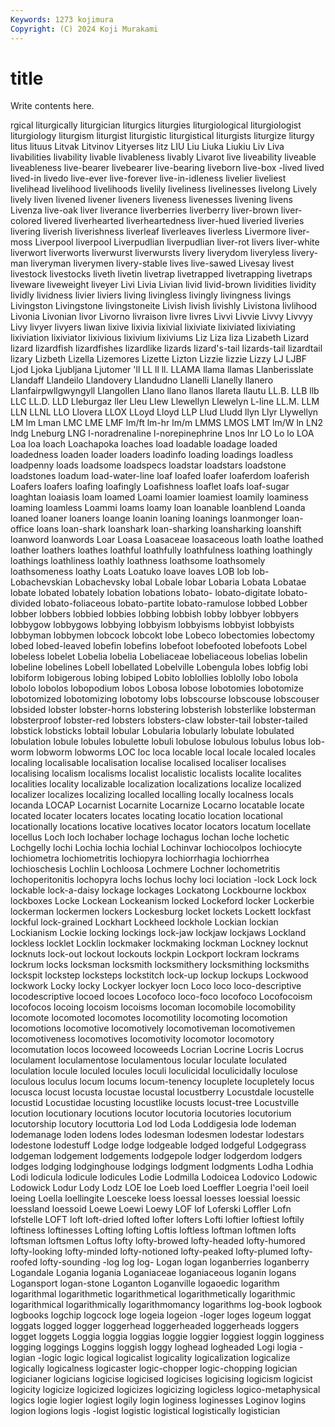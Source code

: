 ```yaml
---
Keywords: 1273 kojimura
Copyright: (C) 2024 Koji Murakami
---
```


# title

Write contents here.



rgical liturgically liturgician liturgics liturgies liturgiological liturgiologist
liturgiology liturgism liturgist liturgistic liturgistical liturgists liturgize liturgy litus lituus
Litvak Litvinov Lityerses litz LIU Liu Liuka Liukiu Liv Liva
livabilities livability livable livableness livably Livarot live liveability liveable liveableness
live-bearer livebearer live-bearing liveborn live-box -lived lived lived-in livedo live-ever
live-forever live-in-idleness livelier liveliest livelihead livelihood livelihoods livelily liveliness livelinesses
livelong Lively lively liven livened livener liveners liveness livenesses livening
livens Livenza live-oak liver liverance liverberries liverberry liver-brown liver-colored livered
liverhearted liverheartedness liver-hued liveried liveries livering liverish liverishness liverleaf liverleaves
liverless Livermore liver-moss Liverpool liverpool Liverpudlian liverpudlian liver-rot livers liver-white
liverwort liverworts liverwurst liverwursts livery liverydom liveryless livery-man liveryman liverymen
livery-stable lives live-sawed Livesay livest livestock livestocks liveth livetin livetrap
livetrapped livetrapping livetraps liveware liveweight liveyer Livi Livia Livian livid
livid-brown lividities lividity lividly lividness livier liviers living livingless livingly
livingness livings Livingston Livingstone livingstoneite Livish livish livishly Livistona livlihood
Livonia Livonian livor Livorno livraison livre livres Livvi Livvie Livvy
Livvyy Livy livyer livyers liwan lixive lixivia lixivial lixiviate lixiviated
lixiviating lixiviation lixiviator lixivious lixivium lixiviums Liz Liza liza Lizabeth
Lizard lizard lizardfish lizardfishes lizardlike lizards lizard's-tail lizards-tail lizardtail lizary
Lizbeth Lizella Lizemores Lizette Lizton Lizzie lizzie Lizzy LJ LJBF
Ljod Ljoka Ljubljana Ljutomer 'll LL ll ll. LLAMA llama
llamas Llanberisslate Llandaff Llandeilo Llandovery Llandudno Llanelli Llanelly llanero Llanfairpwllgwyngyll
Llangollen Llano llano llanos llareta llautu LL.B. LLB llb LLC
LL.D. LLD Lleburgaz ller Lleu Llew Llewellyn Llewelyn L-line LL.M.
LLM LLN LLNL LLO Llovera LLOX LLoyd Lloyd LLP Llud
Lludd llyn Llyr Llywellyn LM lm Lman LMC LME LMF
lm/ft lm-hr lm/m LMMS LMOS LMT lm/W ln LN2 lndg
Lneburg LNG l-noradrenaline l-norepinephrine Lnos lnr LO Lo lo LOA
Loa loa loach Loachapoka loaches load loadable loadage loaded loadedness
loaden loader loaders loadinfo loading loadings loadless loadpenny loads loadsome
loadspecs loadstar loadstars loadstone loadstones loadum load-water-line loaf loafed loafer
loaferdom loaferish Loafers loafers loafing loafingly Loafishness loaflet loafs loaf-sugar
loaghtan loaiasis loam loamed Loami loamier loamiest loamily loaminess loaming
loamless Loammi loams loamy loan loanable loanblend Loanda loaned loaner
loaners loange loanin loaning loanings loanmonger loan-office loans loan-shark loanshark
loan-sharking loansharking loanshift loanword loanwords Loar Loasa Loasaceae loasaceous loath
loathe loathed loather loathers loathes loathful loathfully loathfulness loathing loathingly
loathings loathliness loathly loathness loathsome loathsomely loathsomeness loathy Loats Loatuko
loave loaves LOB lob lob- Lobachevskian Lobachevsky lobal Lobale lobar
Lobaria Lobata Lobatae lobate lobated lobately lobation lobations lobato- lobato-digitate
lobato-divided lobato-foliaceous lobato-partite lobato-ramulose lobbed Lobber lobber lobbers lobbied lobbies
lobbing lobbish lobby lobbyer lobbyers lobbygow lobbygows lobbying lobbyism lobbyisms
lobbyist lobbyists lobbyman lobbymen lobcock lobcokt lobe Lobeco lobectomies lobectomy
lobed lobed-leaved lobefin lobefins lobefoot lobefooted lobefoots Lobel lobeless lobelet
Lobelia lobelia Lobeliaceae lobeliaceous lobelias lobelin lobeline lobelines Lobell lobellated
Lobelville Lobengula lobes lobfig lobi lobiform lobigerous lobing lobiped Lobito
loblollies loblolly lobo lobola lobolo lobolos lobopodium lobos Lobosa lobose
lobotomies lobotomize lobotomized lobotomizing lobotomy lobs lobscourse lobscouse lobscouser lobsided
lobster lobster-horns lobstering lobsterish lobsterlike lobsterman lobsterproof lobster-red lobsters lobsters-claw
lobster-tail lobster-tailed lobstick lobsticks lobtail lobular Lobularia lobularly lobulate lobulated
lobulation lobule lobules lobulette lobuli lobulose lobulous lobulus lobus lob-worm
lobworm lobworms LOC loc loca locable local locale localed locales
localing localisable localisation localise localised localiser localises localising localism localisms
localist localistic localists localite localites localities locality localizable localization localizations
localize localized localizer localizes localizing localled localling locally localness locals
locanda LOCAP Locarnist Locarnite Locarnize Locarno locatable locate located locater
locaters locates locating locatio location locational locationally locations locative locatives
locator locators locatum locellate locellus Loch loch lochaber lochage lochagus
lochan loche lochetic Lochgelly lochi Lochia lochia lochial Lochinvar lochiocolpos
lochiocyte lochiometra lochiometritis lochiopyra lochiorrhagia lochiorrhea lochioschesis Lochlin Lochloosa Lochmere
Lochner lochometritis lochoperitonitis lochopyra lochs lochus lochy loci lociation -lock
Lock lock lockable lock-a-daisy lockage lockages Lockatong Lockbourne lockbox lockboxes
Locke Lockean Lockeanism locked Lockeford locker Lockerbie lockerman lockermen lockers
Lockesburg locket lockets Lockett lockfast lockful lock-grained Lockhart Lockheed lockhole
Lockian lockian Lockianism Lockie locking lockings lock-jaw lockjaw lockjaws Lockland
lockless locklet Locklin lockmaker lockmaking lockman Lockney locknut locknuts lock-out
lockout lockouts lockpin Lockport lockram lockrams lockrum locks locksman locksmith
locksmithery locksmithing locksmiths lockspit lockstep locksteps lockstitch lock-up lockup lockups
Lockwood lockwork Locky locky Lockyer lockyer locn Loco loco loco-descriptive
locodescriptive locoed locoes Locofoco loco-foco locofoco Locofocoism locofocos locoing locoism
locoisms locoman locomobile locomobility locomote locomoted locomotes locomotility locomoting locomotion
locomotions locomotive locomotively locomotiveman locomotivemen locomotiveness locomotives locomotivity locomotor locomotory
locomutation locos locoweed locoweeds Locrian Locrine Locris Locrus loculament loculamentose
loculamentous locular loculate loculated loculation locule loculed locules loculi loculicidal
loculicidally loculose loculous loculus locum locums locum-tenency locuplete locupletely locus
locusca locust locusta locustae locustal locustberry Locustdale locustelle locustid Locustidae
locusting locustlike locusts locust-tree Locustville locution locutionary locutions locutor locutoria
locutories locutorium locutorship locutory locuttoria Lod lod Loda Loddigesia lode
lodeman lodemanage loden lodens lodes lodesman lodesmen lodestar lodestars lodestone
lodestuff Lodge lodge lodgeable lodged lodgeful Lodgegrass lodgeman lodgement lodgements
lodgepole lodger lodgerdom lodgers lodges lodging lodginghouse lodgings lodgment lodgments
Lodha Lodhia Lodi lodicula lodicule lodicules Lodie Lodmilla Lodoicea Lodovico
Lodowic Lodowick Lodur Lody Lodz LOE loe Loeb loed Loeffler
Loegria l'oeil loeil loeing Loella loellingite Loesceke loess loessal loesses
loessial loessic loessland loessoid Loewe Loewi Loewy LOF lof Loferski
Loffler Lofn lofstelle LOFT loft loft-dried lofted lofter lofters Lofti
loftier loftiest loftily loftiness loftinesses Lofting lofting Loftis loftless loftman
loftmen lofts loftsman loftsmen Loftus lofty lofty-browed lofty-headed lofty-humored lofty-looking
lofty-minded lofty-notioned lofty-peaked lofty-plumed lofty-roofed lofty-sounding -log log log- Logan
logan loganberries loganberry Logandale Logania logania Loganiaceae loganiaceous loganin logans
Logansport logan-stone Loganton Loganville logaoedic logarithm logarithmal logarithmetic logarithmetical logarithmetically
logarithmic logarithmical logarithmically logarithmomancy logarithms log-book logbook logbooks logchip logcock
loge logeia logeion -loger loges logeum loggat loggats logged logger
loggerhead loggerheaded loggerheads loggers logget loggets Loggia loggia loggias loggie
loggier loggiest loggin logginess logging loggings Loggins loggish loggy loghead
logheaded Logi logia -logian -logic logic logical logicalist logicality logicalization
logicalize logically logicalness logicaster logic-chopper logic-chopping logician logicianer logicians logicise
logicised logicises logicising logicism logicist logicity logicize logicized logicizes logicizing
logicless logico-metaphysical logics logie logier logiest logily login loginess loginesses
Loginov logins logion logions logis -logist logistic logistical logistically logistician
